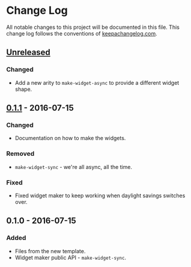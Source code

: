 # Change Log
All notable changes to this project will be documented in this file. This change log follows the conventions of [keepachangelog.com](http://keepachangelog.com/).

## [Unreleased]
### Changed
- Add a new arity to `make-widget-async` to provide a different widget shape.

## [0.1.1] - 2016-07-15
### Changed
- Documentation on how to make the widgets.

### Removed
- `make-widget-sync` - we're all async, all the time.

### Fixed
- Fixed widget maker to keep working when daylight savings switches over.

## 0.1.0 - 2016-07-15
### Added
- Files from the new template.
- Widget maker public API - `make-widget-sync`.

[Unreleased]: https://github.com/your-name/aescrypt/compare/0.1.1...HEAD
[0.1.1]: https://github.com/your-name/aescrypt/compare/0.1.0...0.1.1
